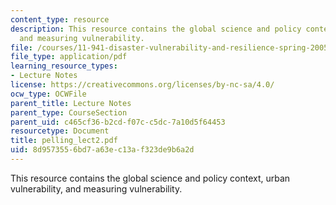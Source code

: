 ```yaml
---
content_type: resource
description: This resource contains the global science and policy context, urban vulnerability,
  and measuring vulnerability.
file: /courses/11-941-disaster-vulnerability-and-resilience-spring-2005/8d9573556bd7a63ec13af323de9b6a2d_pelling_lect2.pdf
file_type: application/pdf
learning_resource_types:
- Lecture Notes
license: https://creativecommons.org/licenses/by-nc-sa/4.0/
ocw_type: OCWFile
parent_title: Lecture Notes
parent_type: CourseSection
parent_uid: c465cf36-b2cd-f07c-c5dc-7a10d5f64453
resourcetype: Document
title: pelling_lect2.pdf
uid: 8d957355-6bd7-a63e-c13a-f323de9b6a2d
---
```

This resource contains the global science and policy context, urban vulnerability, and measuring vulnerability.